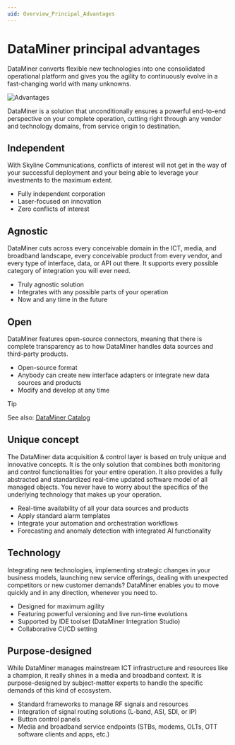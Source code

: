 ```yaml
---
uid: Overview_Principal_Advantages
---
```


# DataMiner principal advantages

DataMiner converts flexible new technologies into one consolidated operational platform and gives you the agility to continuously evolve in a fast-changing world with many unknowns.

![Advantages](~/dataminer-overview/images/DA_advantages.png)

DataMiner is a solution that unconditionally ensures a powerful end-to-end perspective on your complete operation, cutting right through any vendor and technology domains, from service origin to destination.

## Independent

With Skyline Communications, conflicts of interest will not get in the way of your successful deployment and your being able to leverage your investments to the maximum extent.

- Fully independent corporation
- Laser-focused on innovation
- Zero conflicts of interest

## Agnostic

DataMiner cuts across every conceivable domain in the ICT, media, and broadband landscape, every conceivable product from every vendor, and every type of interface, data, or API out there. It supports every possible category of integration you will ever need.

- Truly agnostic solution
- Integrates with any possible parts of your operation
- Now and any time in the future

## Open

DataMiner features open-source connectors, meaning that there is complete transparency as to how DataMiner handles data sources and third-party products.

- Open-source format
- Anybody can create new interface adapters or integrate new data sources and products
- Modify and develop at any time

> [!TIP]
> See also: [DataMiner Catalog](xref:About_the_Catalog_module)

## Unique concept

The DataMiner data acquisition & control layer is based on truly unique and innovative concepts. It is the only solution that combines both monitoring and control functionalities for your entire operation. It also provides a fully abstracted and standardized real-time updated software model of all managed objects. You never have to worry about the specifics of the underlying technology that makes up your operation.

- Real-time availability of all your data sources and products
- Apply standard alarm templates
- Integrate your automation and orchestration workflows
- Forecasting and anomaly detection with integrated AI functionality

## Technology

Integrating new technologies, implementing strategic changes in your business models, launching new service offerings, dealing with unexpected competitors or new customer demands? DataMiner enables you to move quickly and in any direction, whenever you need to.

- Designed for maximum agility
- Featuring powerful versioning and live run-time evolutions
- Supported by IDE toolset (DataMiner Integration Studio)
- Collaborative CI/CD setting

## Purpose-designed

While DataMiner manages mainstream ICT infrastructure and resources like a champion, it really shines in a media and broadband context. It is purpose-designed by subject-matter experts to handle the specific demands of this kind of ecosystem.

- Standard frameworks to manage RF signals and resources
- Integration of signal routing solutions (L-band, ASI, SDI, or IP)
- Button control panels
- Media and broadband service endpoints (STBs, modems, OLTs, OTT software clients and apps, etc.)

